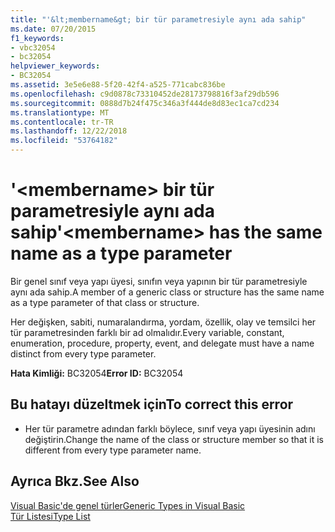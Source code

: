 ```yaml
---
title: "'&lt;membername&gt; bir tür parametresiyle aynı ada sahip"
ms.date: 07/20/2015
f1_keywords:
- vbc32054
- bc32054
helpviewer_keywords:
- BC32054
ms.assetid: 3e5e6e88-5f20-42f4-a525-771cabc836be
ms.openlocfilehash: c9d0878c73310452de28173798816f3af29db596
ms.sourcegitcommit: 0888d7b24f475c346a3f444de8d83ec1ca7cd234
ms.translationtype: MT
ms.contentlocale: tr-TR
ms.lasthandoff: 12/22/2018
ms.locfileid: "53764182"
---
```

# <a name="ltmembernamegt-has-the-same-name-as-a-type-parameter"></a><span data-ttu-id="61693-102">'&lt;membername&gt; bir tür parametresiyle aynı ada sahip</span><span class="sxs-lookup"><span data-stu-id="61693-102">'&lt;membername&gt; has the same name as a type parameter</span></span>
<span data-ttu-id="61693-103">Bir genel sınıf veya yapı üyesi, sınıfın veya yapının bir tür parametresiyle aynı ada sahip.</span><span class="sxs-lookup"><span data-stu-id="61693-103">A member of a generic class or structure has the same name as a type parameter of that class or structure.</span></span>  
  
 <span data-ttu-id="61693-104">Her değişken, sabiti, numaralandırma, yordam, özellik, olay ve temsilci her tür parametresinden farklı bir ad olmalıdır.</span><span class="sxs-lookup"><span data-stu-id="61693-104">Every variable, constant, enumeration, procedure, property, event, and delegate must have a name distinct from every type parameter.</span></span>  
  
 <span data-ttu-id="61693-105">**Hata Kimliği:** BC32054</span><span class="sxs-lookup"><span data-stu-id="61693-105">**Error ID:** BC32054</span></span>  
  
## <a name="to-correct-this-error"></a><span data-ttu-id="61693-106">Bu hatayı düzeltmek için</span><span class="sxs-lookup"><span data-stu-id="61693-106">To correct this error</span></span>  
  
-   <span data-ttu-id="61693-107">Her tür parametre adından farklı böylece, sınıf veya yapı üyesinin adını değiştirin.</span><span class="sxs-lookup"><span data-stu-id="61693-107">Change the name of the class or structure member so that it is different from every type parameter name.</span></span>  
  
## <a name="see-also"></a><span data-ttu-id="61693-108">Ayrıca Bkz.</span><span class="sxs-lookup"><span data-stu-id="61693-108">See Also</span></span>  
 [<span data-ttu-id="61693-109">Visual Basic'de genel türler</span><span class="sxs-lookup"><span data-stu-id="61693-109">Generic Types in Visual Basic</span></span>](../../visual-basic/programming-guide/language-features/data-types/generic-types.md)  
 [<span data-ttu-id="61693-110">Tür Listesi</span><span class="sxs-lookup"><span data-stu-id="61693-110">Type List</span></span>](../../visual-basic/language-reference/statements/type-list.md)
